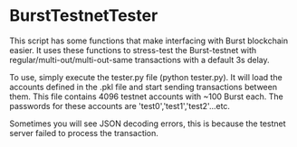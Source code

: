 # BurstTestnetTester

This script has some functions that make interfacing with Burst blockchain easier. It uses these functions to stress-test the Burst-testnet with regular/multi-out/multi-out-same transactions with a default 3s delay.

To use, simply execute the tester.py file (python tester.py). It will load the accounts defined in the .pkl file and start sending transactions between them. This file contains 4096 testnet accounts with ~100 Burst each. The passwords for these accounts are 'test0','test1','test2'...etc. 

Sometimes you will see JSON decoding errors, this is because the testnet server failed to process the transaction.
